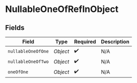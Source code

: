 # NullableOneOfRefInObject


## Fields

| Field              | Type               | Required           | Description        |
| ------------------ | ------------------ | ------------------ | ------------------ |
| `nullableOneOfOne` | *Object*           | :heavy_check_mark: | N/A                |
| `nullableOneOfTwo` | *Object*           | :heavy_check_mark: | N/A                |
| `oneOfOne`         | *Object*           | :heavy_check_mark: | N/A                |